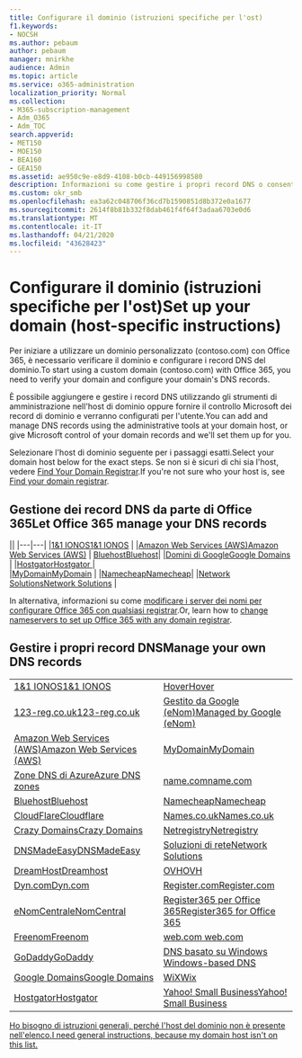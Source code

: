 ```yaml
---
title: Configurare il dominio (istruzioni specifiche per l'ost)
f1.keywords:
- NOCSH
ms.author: pebaum
author: pebaum
manager: mnirkhe
audience: Admin
ms.topic: article
ms.service: o365-administration
localization_priority: Normal
ms.collection:
- M365-subscription-management
- Adm_O365
- Adm_TOC
search.appverid:
- MET150
- MOE150
- BEA160
- GEA150
ms.assetid: ae950c9e-e8d9-4108-b0cb-449156998580
description: Informazioni su come gestire i propri record DNS o consentire a Microsoft di gestire i record DNS per l'utente.
ms.custom: okr_smb
ms.openlocfilehash: ea3a62c048706f36cd7b1590851d8b372e0a1677
ms.sourcegitcommit: 2614f8b81b332f8dab461f4f64f3adaa6703e0d6
ms.translationtype: MT
ms.contentlocale: it-IT
ms.lasthandoff: 04/21/2020
ms.locfileid: "43628423"
---
```

# <a name="set-up-your-domain-host-specific-instructions"></a><span data-ttu-id="64e69-103">Configurare il dominio (istruzioni specifiche per l'ost)</span><span class="sxs-lookup"><span data-stu-id="64e69-103">Set up your domain (host-specific instructions)</span></span>

<span data-ttu-id="64e69-104">Per iniziare a utilizzare un dominio personalizzato (contoso.com) con Office 365, è necessario verificare il dominio e configurare i record DNS del dominio.</span><span class="sxs-lookup"><span data-stu-id="64e69-104">To start using a custom domain (contoso.com) with Office 365, you need to verify your domain and configure your domain's DNS records.</span></span> 
  
<span data-ttu-id="64e69-105">È possibile aggiungere e gestire i record DNS utilizzando gli strumenti di amministrazione nell'host di dominio oppure fornire il controllo Microsoft dei record di dominio e verranno configurati per l'utente.</span><span class="sxs-lookup"><span data-stu-id="64e69-105">You can add and manage DNS records using the administrative tools at your domain host, or give Microsoft control of your domain records and we'll set them up for you.</span></span>
  
<span data-ttu-id="64e69-106">Selezionare l'host di dominio seguente per i passaggi esatti.</span><span class="sxs-lookup"><span data-stu-id="64e69-106">Select your domain host below for the exact steps.</span></span> <span data-ttu-id="64e69-107">Se non si è sicuri di chi sia l'host, vedere [Find Your Domain Registrar](find-your-domain-registrar.md).</span><span class="sxs-lookup"><span data-stu-id="64e69-107">If you're not sure who your host is, see [Find your domain registrar](find-your-domain-registrar.md).</span></span>
  

## <a name="let-office-365-manage-your-dns-records"></a><span data-ttu-id="64e69-108">Gestione dei record DNS da parte di Office 365</span><span class="sxs-lookup"><span data-stu-id="64e69-108">Let Office 365 manage your DNS records</span></span>

||
|---|---|
|[<span data-ttu-id="64e69-109">1&1 IONOS</span><span class="sxs-lookup"><span data-stu-id="64e69-109">1&1 IONOS</span></span>](../dns/change-nameservers-at-1-1-internet.md) |
|[<span data-ttu-id="64e69-110">Amazon Web Services (AWS)</span><span class="sxs-lookup"><span data-stu-id="64e69-110">Amazon Web Services (AWS)</span></span>](../dns/change-nameservers-at-aws.md) |
 [<span data-ttu-id="64e69-111">Bluehost</span><span class="sxs-lookup"><span data-stu-id="64e69-111">Bluehost</span></span>](../dns/change-nameservers-at-bluehost.md)|
|[<span data-ttu-id="64e69-112">Domini di Google</span><span class="sxs-lookup"><span data-stu-id="64e69-112">Google   Domains</span></span>](../dns/change-nameservers-at-google-domains.md) |
|[<span data-ttu-id="64e69-113">Hostgator</span><span class="sxs-lookup"><span data-stu-id="64e69-113">Hostgator   </span></span>](../dns/change-nameservers-at-hostgator.md)  |  
|[<span data-ttu-id="64e69-114">MyDomain</span><span class="sxs-lookup"><span data-stu-id="64e69-114">MyDomain</span></span>](../dns/change-nameservers-at-mydomain.md) | 
|[<span data-ttu-id="64e69-115">Namecheap</span><span class="sxs-lookup"><span data-stu-id="64e69-115">Namecheap</span></span>](../dns/change-nameservers-at-namecheap.md)|
|[<span data-ttu-id="64e69-116">Network Solutions</span><span class="sxs-lookup"><span data-stu-id="64e69-116">Network Solutions</span></span>](../dns/change-nameservers-at-network-solutions.md) |  

<span data-ttu-id="64e69-117">In alternativa, informazioni su come [modificare i server dei nomi per configurare Office 365 con qualsiasi registrar](change-nameservers-at-any-domain-registrar.md).</span><span class="sxs-lookup"><span data-stu-id="64e69-117">Or, learn how to [change nameservers to set up Office 365 with any domain registrar](change-nameservers-at-any-domain-registrar.md).</span></span>

## <a name="manage-your-own-dns-records"></a><span data-ttu-id="64e69-118">Gestire i propri record DNS</span><span class="sxs-lookup"><span data-stu-id="64e69-118">Manage your own DNS records</span></span>

|                           |                          |
|---------------------------|--------------------------|
| [<span data-ttu-id="64e69-119">1&1 IONOS</span><span class="sxs-lookup"><span data-stu-id="64e69-119">1&1 IONOS</span></span>](../dns/create-dns-records-at-1-1-internet.md) | [<span data-ttu-id="64e69-120">Hover</span><span class="sxs-lookup"><span data-stu-id="64e69-120">Hover</span></span>](../dns/create-dns-records-at-hover.md) |
| [<span data-ttu-id="64e69-121">123-reg.co.uk</span><span class="sxs-lookup"><span data-stu-id="64e69-121">123-reg.co.uk</span></span>](../dns/create-dns-records-at-123-reg-co-uk.md) | [<span data-ttu-id="64e69-122">Gestito da Google (eNom)</span><span class="sxs-lookup"><span data-stu-id="64e69-122">Managed   by Google (eNom)</span></span>](../dns/create-dns-records-for-domain-managed-by-google-enom.md)|
| [<span data-ttu-id="64e69-123">Amazon Web Services (AWS)</span><span class="sxs-lookup"><span data-stu-id="64e69-123">Amazon Web Services (AWS)</span></span>](../dns/create-dns-records-at-aws.md) | [<span data-ttu-id="64e69-124">MyDomain</span><span class="sxs-lookup"><span data-stu-id="64e69-124">MyDomain</span></span>](../dns/create-dns-records-at-mydomain.md) |
| [<span data-ttu-id="64e69-125">Zone DNS di Azure</span><span class="sxs-lookup"><span data-stu-id="64e69-125">Azure DNS zones</span></span>](../dns/create-dns-records-for-azure-dns-zones.md) | [<span data-ttu-id="64e69-126">name.com</span><span class="sxs-lookup"><span data-stu-id="64e69-126">name.com</span></span>](../dns/create-dns-records-at-name-com.md) |
| [<span data-ttu-id="64e69-127">Bluehost</span><span class="sxs-lookup"><span data-stu-id="64e69-127">Bluehost</span></span>](../dns/create-dns-records-at-bluehost.md) | [<span data-ttu-id="64e69-128">Namecheap</span><span class="sxs-lookup"><span data-stu-id="64e69-128">Namecheap</span></span>](../dns/create-dns-records-at-namecheap.md)|
| [<span data-ttu-id="64e69-129">CloudFlare</span><span class="sxs-lookup"><span data-stu-id="64e69-129">Cloudflare</span></span>](../dns/create-dns-records-at-cloudflare.md)| [<span data-ttu-id="64e69-130">Names.co.uk</span><span class="sxs-lookup"><span data-stu-id="64e69-130">Names.co.uk</span></span>](../dns/create-dns-records-at-names-co-uk.md) |
|  [<span data-ttu-id="64e69-131">Crazy Domains</span><span class="sxs-lookup"><span data-stu-id="64e69-131">Crazy Domains</span></span>](../dns/create-dns-records-at-crazy-domains.md)| [<span data-ttu-id="64e69-132">Netregistry</span><span class="sxs-lookup"><span data-stu-id="64e69-132">Netregistry</span></span>](../dns/create-dns-records-at-netregistry.md) |
|[<span data-ttu-id="64e69-133">DNSMadeEasy</span><span class="sxs-lookup"><span data-stu-id="64e69-133">DNSMadeEasy</span></span>](../dns/create-dns-records-at-dnsmadeeasy.md) | [<span data-ttu-id="64e69-134">Soluzioni di rete</span><span class="sxs-lookup"><span data-stu-id="64e69-134">Network   Solutions</span></span>](../dns/create-dns-records-at-network-solutions.md) |
|[<span data-ttu-id="64e69-135">DreamHost</span><span class="sxs-lookup"><span data-stu-id="64e69-135">Dreamhost</span></span>](../dns/create-dns-records-at-dreamhost.md)  | [<span data-ttu-id="64e69-136">OVH</span><span class="sxs-lookup"><span data-stu-id="64e69-136">OVH</span></span>](../dns/create-dns-records-at-ovh.md) |
|  [<span data-ttu-id="64e69-137">Dyn.com</span><span class="sxs-lookup"><span data-stu-id="64e69-137">Dyn.com</span></span>](../dns/create-dns-records-at-dyn-com.md) | [<span data-ttu-id="64e69-138">Register.com</span><span class="sxs-lookup"><span data-stu-id="64e69-138">Register.com</span></span>](../dns/create-dns-records-at-register-com.md) |
| [<span data-ttu-id="64e69-139">eNomCentral</span><span class="sxs-lookup"><span data-stu-id="64e69-139">eNomCentral</span></span>](../dns/create-dns-records-at-enomcentral.md)| [<span data-ttu-id="64e69-140">Register365 per Office 365</span><span class="sxs-lookup"><span data-stu-id="64e69-140">Register365 for Office 365</span></span>](../dns/create-dns-records-at-register365.md)  |
| [<span data-ttu-id="64e69-141">Freenom</span><span class="sxs-lookup"><span data-stu-id="64e69-141">Freenom</span></span>](../dns/create-dns-records-at-freenom.md) | [<span data-ttu-id="64e69-142">web.com</span><span class="sxs-lookup"><span data-stu-id="64e69-142"> web.com </span></span>](../dns/create-dns-records-at-web-com.md)|
|[<span data-ttu-id="64e69-143">GoDaddy</span><span class="sxs-lookup"><span data-stu-id="64e69-143">GoDaddy</span></span>](../dns/create-dns-records-at-godaddy.md)|[<span data-ttu-id="64e69-144">DNS basato su Windows</span><span class="sxs-lookup"><span data-stu-id="64e69-144"> Windows-based DNS</span></span>](../dns/create-dns-records-using-windows-based-dns.md)   |
| [<span data-ttu-id="64e69-145">Google Domains</span><span class="sxs-lookup"><span data-stu-id="64e69-145">Google Domains</span></span>](../dns/create-dns-records-at-google-domains.md) |[<span data-ttu-id="64e69-146">WiX</span><span class="sxs-lookup"><span data-stu-id="64e69-146">Wix</span></span>](../dns/create-dns-records-at-wix.md) |
|[<span data-ttu-id="64e69-147">Hostgator</span><span class="sxs-lookup"><span data-stu-id="64e69-147">Hostgator</span></span>](../dns/create-dns-records-at-hostgator.md)  | [<span data-ttu-id="64e69-148">Yahoo!   Small Business</span><span class="sxs-lookup"><span data-stu-id="64e69-148">Yahoo!   Small Business</span></span>](../dns/create-dns-records-at-yahoo-small-business.md)  |

[<span data-ttu-id="64e69-149">Ho bisogno di istruzioni generali, perché l'host del dominio non è presente nell'elenco.</span><span class="sxs-lookup"><span data-stu-id="64e69-149">I need general instructions, because my domain host isn't on this list. </span></span>](create-dns-records-at-any-dns-hosting-provider.md)
   
